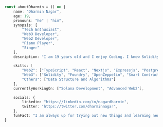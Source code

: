 ```typescript
const aboutDharmin = () => {
    name: "Dharmin Nagar",
    age: 19,
    pronouns: "he" | "him",
    synopsis: [
        "Tech Enthusiast",
        "Web3 Developer",
        "Web2 Developer",
        "Piano Player",
        "Singer"
    ],
    description: "I am 19 years old and I enjoy Coding. I know Solidity, Foundry and interested in Web3. Apart from coding, I also love music very much. I sing and play the Piano. I love to do Video Editing in my free time. I'm always on the lookout to connect with like-minded individuals who share my passion for technology, music, and creativity. Let's collaborate, exchange ideas, and grow together in this ever-evolving digital landscape.",
    
    skills: [
        "Web2": ["TypeScript", "React", "Nextjs", "Expressjs", "Postgres", "Prisma", "MongoDB", "TailwindCSS"],
        "Web3": ["Solidity", "Foundry", "OpenZeppelin", "Smart Contract Development", "Basics of Solana"],
        "Others": ["Data Structure and Algorithms"]
    ],
    currentlyWorkingOn: ["Solana Development", "Advanced Web2"],
    
    socials: {
        linkedin: "https://linkedin.com/in/nagardharmin",
        twitter: "https://twitter.com/dharminnagar",
    },
    funFact: "I am always up for trying out new things and learning new stuff."
}
```

<!-- ![My GitHub stats](https://github-readme-stats.vercel.app/api?username=dharminnagar&show_icons=true&theme=dark&icon_color=a1a1aa) -->

<!-- <p align="center">
  <samp>
    <a href="https://antfu.me">me</a> .
    <a href="https://antfu.me/posts">blog</a> .
    <a href="https://antfu.me/projects">projects</a> .
    <a href="https://antfu.me/talks">talks</a> .
    <a href="https://antfu.me/podcasts">podcasts</a> .
    <a href="https://linkedin.com/in/nagardharmin">linkedin</a> .
    <a href="https://m.webtoo.ls/@antfu">mastodon</a> .
    <a href="https://twitter.com/dharminnagar">tweets</a> .
    <a href="https://chat.antfu.me">discord</a> .
    <a href="https://instagram.com/antfu7">instagram</a> .
    <a href="https://github.com/sponsors/antfu">sponsor</a>
  </samp>
</p> -->
